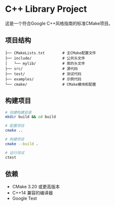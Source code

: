 # C++ Library Project

这是一个符合Google C++风格指南的标准CMake项目。

## 项目结构

```
├── CMakeLists.txt        # 主CMake配置文件
├── include/              # 公共头文件
│   └── mylib/            # 库的头文件
├── src/                  # 源代码
├── test/                 # 测试代码
├── examples/             # 示例代码
└── cmake/                # CMake模块和配置
```

## 构建项目

```bash
# 创建构建目录
mkdir build && cd build

# 配置项目
cmake ..

# 构建项目
cmake --build .

# 运行测试
ctest
```

## 依赖

- CMake 3.20 或更高版本
- C++14 兼容的编译器
- Google Test